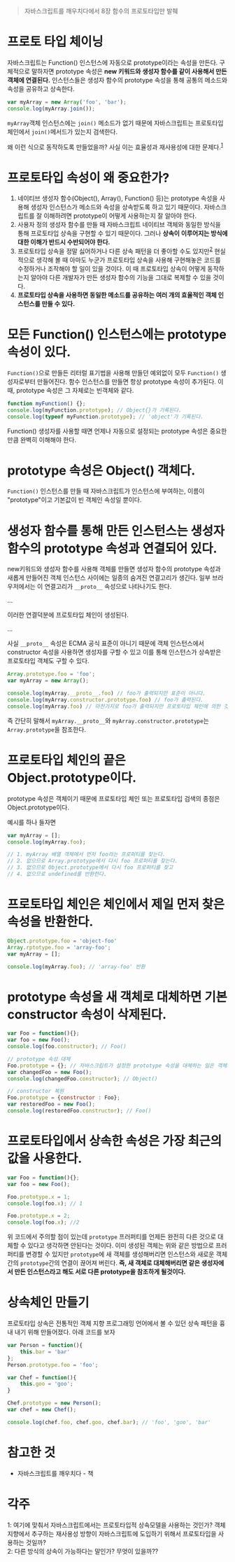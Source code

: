 > 자바스크립트를 깨우치다에서 8장 함수의 프로토타입만 발췌

# 프로토 타입 체이닝 
자바스크립트는 Function() 인스턴스에 자동으로 prototype이라는 속성을 만든다. 구체적으로 말하자면 prototype 속성은 **new 키워드와 생성자 함수를 같이 사용해서 만든 객체에 연결된다.** 인스턴스들은 생성자 함수의 prototype 속성을 통해 공통의 메소드와 속성을 공유하고 상속한다. 

```js
var myArray = new Array('foo', 'bar');
console.log(myArray.join());
```

`myArray`객체 인스턴스에는 `join()` 메소드가 없기 때문에 자바스크립트는 프로토타입 체인에서 `join()`메서드가 있는지 검색한다.

왜 이런 식으로 동작하도록 만들었을까? 사실 이는 효율성과 재사용성에 대한 문제다.<sup>[1](#think-1)</sup>


# 프로토타입 속성이 왜 중요한가?
1. 네이티브 생성자 함수(Object(), Array(), Function() 등)는 prototype 속성을 사용해 생성자 인스턴스가 메소드와 속성을 상속받도록 하고 있기 때문이다. 자바스크립트를 잘 이해하려면 prototype이 어떻게 사용하는지 잘 알아야 한다.
2. 사용자 정의 생성자 함수를 만들 때 자바스크립트 네이티브 객체와 동일한 방식을 통해 프로토타입 상속을 구현할 수 있기 때문이다. 그러나 **상속이 이루어지는 방식에 대한 이해가 반드시 수반되어야 한다.**
3. 프로토타입 상속을 정말 싫어하거나 다른 상속 패턴을 더 좋아할 수도 있지만<sup>[2](#think-2)</sup> 현실적으로 생각해 볼 때 아마도 누군가 프로토타입 상속을 사용해 구현해놓은 코드를 수정하거나 조작해야 할 일이 있을 것이다. 이 때 프로토타입 상속이 어떻게 동작하는지 알아야 다른 개발자가 만든 생성자 함수의 기능을 그대로 복제할 수 있을 것이다.
4. **프로토타입 상속을 사용하면 동일한 메소드를 공유하는 여러 개의 효율적인 객체 인스턴스를 만들 수 있다.**

# 모든 Function() 인스턴스에는 prototype 속성이 있다.
`Function()`으로 만들든 리터럴 표기법을 사용해 만들던 예외없이 모두 `Function()` 생성자로부터 만들어진다. 함수 인스턴스를 만들면 항상 prototype 속성이 추가된다. 이 때, prototype 속성은 그 자체로는 빈객체와 같다. 

```js
function myFunction() {};
console.log(myFunction.prototype); // Object{}가 기록된다.
console.log(typeof myFunction.prototype); // 'object'가 기록된다.
```

Function() 생성자를 사용할 때면 언제나 자동으로 설정되는 prototype 속성은 중요한만큼 완벽히 이해해야 한다.

# prototype 속성은 Object() 객체다.
`Function()` 인스턴스를 만들 때 자바스크립트가 인스턴스에 부여하는, 이름이 "prototype"이고 기본값이 빈 객체인 속성일 뿐이다.

# 생성자 함수를 통해 만든 인스턴스는 생성자 함수의 prototype 속성과 연결되어 있다.
new키워드와 생성자 함수를 사용해 객체를 만들면 생성자 함수의 prototype 속성과 새롭게 만들어진 객체 인스턴스 사이에는 일종의 숨겨진 연결고리가 생긴다. 일부 브라우저에서는 이 연결고리가 `__proto__` 속성으로 나타나기도 한다.

...

이러한 연결덕분에 프로토타입 체인이 생성된다.

...

사실 `__proto__` 속성은 ECMA 공식 표준이 아니기 때문에 객체 인스턴스에서 constructor 속성을 사용하면 생성자를 구할 수 있고 이를 통해 인스턴스가 상속받은 프로토타입 객체도 구할 수 있다.

```js
Array.prototype.foo = 'foo';
var myArray = new Array();

console.log(myArray.__proto__.foo) // foo가 출력되지만 표준이 아니다.
console.log(myArray.constructor.prototype.foo) // foo가 출력된다.
console.log(myArray.foo) // 마찬가지로 foo가 출력되지만 프로토타입 체인에 의한 것이다.
```

즉 간단히 말해서 `myArray.__proto__`와 `myArray.constructor.prototype`는 `Array.prototype`을 참조한다.

# 프로토타입 체인의 끝은 Object.prototype이다.
prototype 속성은 객체이기 때문에 프로토타입 체인 또는 프로토타입 검색의 종점은 Object.prototype이다.

예시를 하나 들자면

```js
var myArray = [];
console.log(myArray.foo);

// 1. myArray 배열 객체에서 먼저 foo라는 프로퍼티를 찾는다.
// 2. 없으므로 Array.prototype에서 다시 foo 프로퍼티를 찾는다.
// 3. 없으므로 Object.prototype에서 다시 foo 프로퍼티를 찾고
// 4. 없으므로 undefined를 반환한다.
```

# 프로토타입 체인은 체인에서 제일 먼저 찾은 속성을 반환한다.

```js
Object.prototype.foo = 'object-foo'
Array.rptotype.foo = 'array-foo';
var myArray = [];

console.log(myArray.foo); // 'array-foo' 반환
```

# prototype 속성을 새 객체로 대체하면 기본 constructor 속성이 삭제된다.

```js
var Foo = function(){};
var foo = new Foo();
console.log(foo.constructor); // Foo()

// prototype 속성 대체
Foo.prototype = {}; // 자바스크립트가 설정한 prototype 속성을 대체하는 일은 객체지향 패턴에서 종종 일어난다.
var changedFoo = new Foo();
console.log(changedFoo.constructor); // Object()

// constructor 복원
Foo.prototype = {constructor : Foo};
var restoredFoo = new Foo();
console.log(restoredFoo.constructor); // Foo()
```

# 프로토타입에서 상속한 속성은 가장 최근의 값을 사용한다.

```js
var Foo = function(){};
var foo = new Foo();

Foo.prototype.x = 1;
console.log(foo.x); // 1

Foo.prototype.x = 2;
console.log(foo.x); //2
```

위 코드에서 주의할 점이 있는데 `prototype` 프러퍼티를 언제든 완전히 다른 것으로 대체할 수 있다고 생각하면 안된다는 것이다. 이미 생성된 객체는 위와 같은 방법으로 프러퍼티를 변경할 수 있지만 `prototype`에 새 객체를 생성해버리면 인스턴스와 새로운 객체간의 `prototype`간의 연결이 끊어져 버린다. **즉, 새 객체로 대체해버리면 같은 생성자에서 만든 인스턴스라고 해도 서로 다른 prototype을 참조하게 될것이다.**

# 상속체인 만들기
프로토타입 상속은 전통적인 객체 지향 프로그래밍 언어에서 볼 수 있던 상속 패턴을 흉내 내기 위해 만들어졌다. 아래 코드를 보자

```js
var Person = function(){
    this.bar = 'bar'
};
Person.prototype.foo = 'foo';

var Chef = function(){
    this.goo = 'goo';
}

Chef.prototype = new Person();
var chef = new Chef();

console.log(chef.foo, chef.goo, chef.bar); // 'foo', 'goo', 'bar'
```

# 참고한 것
* 자바스크립트를 깨우치다 - 책

# 각주
<a name="think-1">1</a>: 여기에 맞춰서 자바스크립트에서는 프로토타입적 상속모델을 사용하는 것인가? 객체지향에서 추구하는 재사용성 방향이 자바스크립트에 도입하기 위해서 프로토타입을 사용하는 것일까?
<br><a name="think-2">2</a>: 다른 방식의 상속이 가능하다는 말인가? 무엇이 있을까??